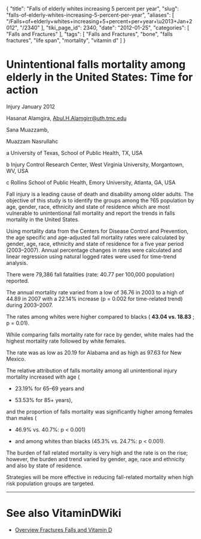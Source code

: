 {
    "title": "Falls of elderly whites increasing 5 percent per year",
    "slug": "falls-of-elderly-whites-increasing-5-percent-per-year",
    "aliases": [
        "/Falls+of+elderly+whites+increasing+5+percent+per+year+\u2013+Jan+2012",
        "/2340"
    ],
    "tiki_page_id": 2340,
    "date": "2012-01-25",
    "categories": [
        "Falls and Fractures"
    ],
    "tags": [
        "Falls and Fractures",
        "bone",
        "falls fractures",
        "life span",
        "mortality",
        "vitamin d"
    ]
}


# Unintentional falls mortality among elderly in the United States: Time for action

Injury  January 2012

Hasanat Alamgira, Abul.H.Alamgirr@uth.tmc.edu

Sana Muazzamb,

Muazzam Nasrullahc

a University of Texas, School of Public Health, TX, USA

b Injury Control Research Center, West Virginia University, Morgantown, WV, USA

c Rollins School of Public Health, Emory University, Atlanta, GA, USA

Fall injury is a leading cause of death and disability among older adults. The objective of this study is to identify the groups among the ?65 population by age, gender, race, ethnicity and state of residence which are most vulnerable to unintentional fall mortality and report the trends in falls mortality in the United States.

Using mortality data from the Centers for Disease Control and Prevention, the age specific and age-adjusted fall mortality rates were calculated by gender, age, race, ethnicity and state of residence for a five year period (2003–2007). Annual percentage changes in rates were calculated and linear regression using natural logged rates were used for time-trend analysis.

There were 79,386 fall fatalities (rate: 40.77 per 100,000 population) reported. 

The annual mortality rate varied from a low of 36.76 in 2003 to a high of 44.89 in 2007 with a 22.14% increase (p = 0.002 for time-related trend) during 2003–2007. 

The rates among whites were higher compared to blacks ( **43.04 vs. 18.83** ; p = 0.01). 

While comparing falls mortality rate for race by gender, white males had the highest mortality rate followed by white females. 

The rate was as low as 20.19 for Alabama and as high as 97.63 for New Mexico. 

The relative attribution of falls mortality among all unintentional injury mortality increased with age (

* 23.19% for 65–69 years and 

* 53.53% for 85+ years), 

and the proportion of falls mortality was significantly higher among females than males (

* 46.9% vs. 40.7%: p < 0.001) 

* and among whites than blacks (45.3% vs. 24.7%: p < 0.001).

The burden of fall related mortality is very high and the rate is on the rise; however, the burden and trend varied by gender, age, race and ethnicity and also by state of residence. 

Strategies will be more effective in reducing fall-related mortality when high risk population groups are targeted.

- - - - - - - - - - - - - - - - 

# See also VitaminDWiki

* [Overview Fractures Falls and Vitamin D](/tags/overview-fractures-falls-and-vitamin-d.html)